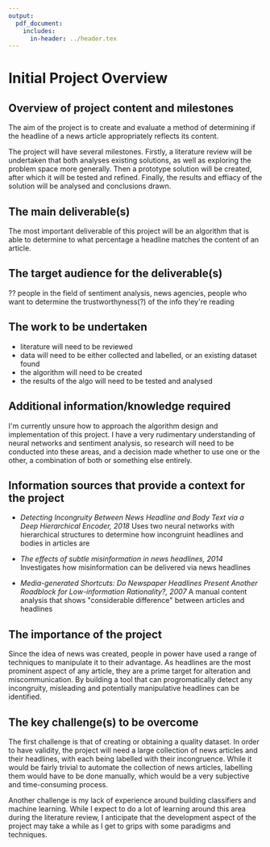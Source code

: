 ```yaml
---
output:
  pdf_document:
    includes:
      in-header: ../header.tex
---
```


# Initial Project Overview

## Overview of project content and milestones
The aim of the project is to create and evaluate a method of determining if the headline of a news article appropriately reflects its content. 

The project will have several milestones. Firstly, a literature review will be undertaken that both analyses existing solutions, as well as exploring the problem space more generally. Then a prototype solution will be created, after which it will be tested and refined. Finally, the results and effiacy of the solution will be analysed and conclusions drawn.

## The main deliverable(s)
The most important deliverable of this project will be an algorithm that is able to determine to what percentage a headline matches the content of an article.

## The target audience for the deliverable(s)
?? people in the field of sentiment analysis, news agencies, people who want to determine the trustworthyness(?) of the info they're reading 

## The work to be undertaken
- literature will need to be reviewed
- data will need to be either collected and labelled, or an existing dataset found
- the algorithm will need to be created
- the results of the algo will need to be tested and analysed

## Additional information/knowledge required
I'm currently unsure how to approach the algorithm design and implementation of this project. I have a very rudimentary understanding of neural networks and sentiment analysis, so research will need to be conducted into these areas, and a decision made whether to use one or the other, a combination of both or something else entirely.


## Information sources that provide a context for the project
- *Detecting Incongruity Between News Headline and Body Text via a Deep Hierarchical Encoder, 2018*
Uses two neural networks with hierarchical structures to determine how incongruint headlines and bodies in articles are

- *The effects of subtle misinformation in news headlines, 2014* Investigates how misinformation can be delivered via news headlines

- *Media-generated Shortcuts: Do Newspaper Headlines Present Another Roadblock for Low-information Rationality?, 2007* A manual content analysis that shows "considerable difference" between articles and headlines


## The importance of the project
Since the idea of news was created, people in power have used a range of techniques to manipulate it to their advantage. As headlines are the most prominent aspect of any article, they are a prime target for alteration and miscommunication. By building a tool that can progromatically detect any incongruity, misleading and potentially manipulative headlines can be identified.

## The key challenge(s) to be overcome
The first challenge is that of creating or obtaining a quality dataset. In order to have validity, the project will need a large collection of news articles and their headlines, with each being labelled with their incongruence. While it would be fairly trivial to automate the collection of news articles, labelling them would have to be done manually, which would be a very subjective and time-consuming process.

Another challenge is my lack of experience around building classifiers and machine learning. While I expect to do a lot of learning around this area during the literature review, I anticipate that the development aspect of the project may take a while as I get to grips with some paradigms and techniques.

